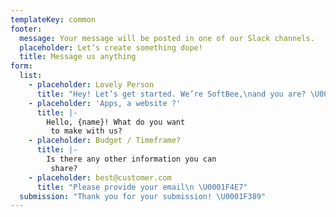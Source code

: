 ```yaml
---
templateKey: common
footer:
  message: Your message will be posted in one of our Slack channels.
  placeholder: Let’s create something dope!
  title: Message us anything
form:
  list:
    - placeholder: Lovely Person
      title: "Hey! Let’s get started. We’re SoftBee,\nand you are? \U0001F44B"
    - placeholder: 'Apps, a website ?'
      title: |-
        Hello, {name}! What do you want
         to make with us?
    - placeholder: Budget / Timeframe?
      title: |-
        Is there any other information you can
         share?
    - placeholder: best@customer.com
      title: "Please provide your email\n \U0001F4E7"
  submission: "Thank you for your submission! \U0001F389"
---
```



